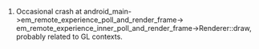 1. Occasional crash at android_main->em_remote_experience_poll_and_render_frame->
   em_remote_experience_inner_poll_and_render_frame->Renderer::draw, probably related to GL contexts.